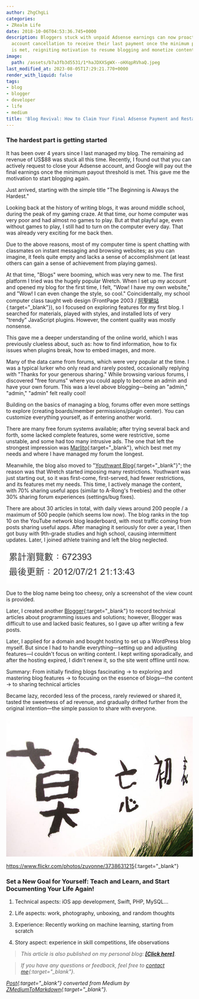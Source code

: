 ```yaml
---
author: ZhgChgLi
categories:
- ZRealm Life
date: 2018-10-06T04:53:36.745+0000
description: Bloggers stuck with unpaid Adsense earnings can now proactively request
  account cancellation to receive their last payment once the minimum payout threshold
  is met, reigniting motivation to resume blogging and monetize content effectively.
image:
  path: /assets/b7a3fb3d5531/1*haJDXXSgWX--oHXqpRVhaQ.jpeg
last_modified_at: 2023-08-05T17:29:21.770+0000
render_with_liquid: false
tags:
- blog
- blogger
- developer
- life
- medium
title: 'Blog Revival: How to Claim Your Final Adsense Payment and Restart Writing'
---
```


### The hardest part is getting started

It has been over 4 years since I last managed my blog. The remaining ad revenue of US$88 was stuck all this time. Recently, I found out that you can actively request to close your Adsense account, and Google will pay out the final earnings once the minimum payout threshold is met. This gave me the motivation to start blogging again.

Just arrived, starting with the simple title "The Beginning is Always the Hardest."

Looking back at the history of writing blogs, it was around middle school, during the peak of my gaming craze. At that time, our home computer was very poor and had almost no games to play. But at that playful age, even without games to play, I still had to turn on the computer every day. That was already very exciting for me back then.

Due to the above reasons, most of my computer time is spent chatting with classmates on instant messaging and browsing websites; as you can imagine, it feels quite empty and lacks a sense of accomplishment (at least others can gain a sense of achievement from playing games).

At that time, "Blogs" were booming, which was very new to me. The first platform I tried was the hugely popular Wretch. When I set up my account and opened my blog for the first time, I felt, "Wow! I have my own website," and "Wow! I can even change the style, so cool." Coincidentally, my school computer class taught web design (FrontPage 2003 / [阿聖網站](http://sheng.phy.nknu.edu.tw/){:target="_blank"}), so I focused on exploring features for my first blog. I searched for materials, played with styles, and installed lots of very "trendy" JavaScript plugins. However, the content quality was mostly nonsense.

This gave me a deeper understanding of the online world, which I was previously clueless about, such as: how to find information, how to fix issues when plugins break, how to embed images, and more.

Many of the data came from forums, which were very popular at the time. I was a typical lurker who only read and rarely posted, occasionally replying with "Thanks for your generous sharing." While browsing various forums, I discovered "free forums" where you could apply to become an admin and have your own forum. This was a level above blogging—being an "admin," "admin," "admin" felt really cool!

Building on the basics of managing a blog, forums offer even more settings to explore (creating boards/member permissions/plugin center). You can customize everything yourself, as if entering another world.

There are many free forum systems available; after trying several back and forth, some lacked complete features, some were restrictive, some unstable, and some had too many intrusive ads. The one that left the strongest impression was [Marlito](https://free.com.tw/free-discuz-forum-marlito/){:target="_blank"}, which best met my needs and where I have managed my forum the longest.

Meanwhile, the blog also moved to "[Youthwant Blog](http://blog.youthwant.com.tw){:target="_blank"}"; the reason was that Wretch started imposing many restrictions. Youthwant was just starting out, so it was first-come, first-served, had fewer restrictions, and its features met my needs. This time, I actively manage the content, with 70% sharing useful apps (similar to A-Rong's freebies) and the other 30% sharing forum experiences (settings/bug fixes).

There are about 30 articles in total, with daily views around 200 people / a maximum of 500 people (which seems low now). The blog ranks in the top 10 on the YouTube network blog leaderboard, with most traffic coming from posts sharing useful apps. After managing it seriously for over a year, I then got busy with 9th-grade studies and high school, causing intermittent updates. Later, I joined athlete training and left the blog neglected.

![Due to the blog name being too cheesy, only the view count screenshot is shown](/assets/b7a3fb3d5531/1*4f2u_8dJ_OOeDcKt_Msayg.png)

Due to the blog name being too cheesy, only a screenshot of the view count is provided.

Later, I created another [Blogger](https://www.blogger.com/about/?r=1-null_user){:target="_blank"} to record technical articles about programming issues and solutions; however, Blogger was difficult to use and lacked basic features, so I gave up after writing a few posts.

Later, I applied for a domain and bought hosting to set up a WordPress blog myself. But since I had to handle everything—setting up and adjusting features—I couldn't focus on writing content. I kept writing sporadically, and after the hosting expired, I didn't renew it, so the site went offline until now.

Summary: From initially finding blogs fascinating -> to exploring and mastering blog features -> to focusing on the essence of blogs—the content -> to sharing technical articles

Became lazy, recorded less of the process, rarely reviewed or shared it, tasted the sweetness of ad revenue, and gradually drifted further from the original intention—the simple passion to share with everyone.

![<https://www.flickr.com/photos/zuvonne/3738631215>{:target="_blank"}](/assets/b7a3fb3d5531/1*haJDXXSgWX--oHXqpRVhaQ.jpeg)

<https://www.flickr.com/photos/zuvonne/3738631215>{:target="_blank"}

### Set a New Goal for Yourself: Teach and Learn, and Start Documenting Your Life Again!

1. Technical aspects: iOS app development, Swift, PHP, MySQL…

2. Life aspects: work, photography, unboxing, and random thoughts

3. Experience: Recently working on machine learning, starting from scratch

4. Story aspect: experience in skill competitions, life observations

> *This article is also published on my personal blog: [**[Click here]**](../b7a3fb3d5531/).*

> *If you have any questions or feedback, feel free to [contact me](https://www.zhgchg.li/contact){:target="_blank"}.*

*[Post](https://medium.com/zrealm-life/medium%E7%9A%84%E7%AC%AC%E4%B8%80%E7%AF%87-b7a3fb3d5531){:target="_blank"} converted from Medium by [ZMediumToMarkdown](https://github.com/ZhgChgLi/ZMediumToMarkdown){:target="_blank"}.*